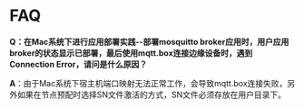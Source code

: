 # FAQ
**Q：在Mac系统下进行应用部署实践--部署mosquitto broker应用时，用户应用broker的状态显示已部署，最后使用mqtt.box连接边缘设备时，遇到Connection Error，请问是什么原因？**

**A**：由于Mac系统下宿主机端口映射无法正常工作，会导致mqtt.box连接失败，另外如果在节点预配时选择SN文件激活的方式，SN文件必须存放在用户目录下。

